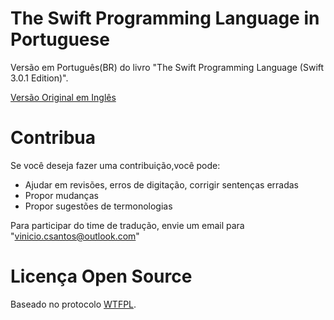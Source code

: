 # The Swift Programming Language in Portuguese

Versão em Português(BR) do livro "The Swift Programming Language (Swift 3.0.1 Edition)".

[Versão Original em Inglês](https://developer.apple.com/library/content/documentation/Swift/Conceptual/Swift_Programming_Language/index.html)

# Contribua

Se você deseja fazer uma contribuição,você pode:
  * Ajudar em revisões, erros de digitação, corrigir sentenças erradas
  * Propor mudanças
  * Propor sugestões de termonologias
  
Para participar do time de tradução, envie um email para "vinicio.csantos@outlook.com"


# Licença Open Source

Baseado no protocolo [WTFPL](https://en.wikipedia.org/wiki/WTFPL).
